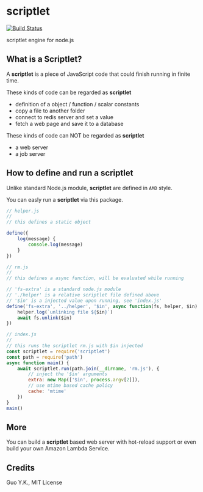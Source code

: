 # scriptlet

[![Build Status](https://travis-ci.org/guoyk93/scriptlet.svg?branch=master)](https://travis-ci.org/guoyk93/scriptlet)

scriptlet engine for node.js

## What is a Scriptlet?

A **scriptlet** is a piece of JavaScript code that could finish running in finite time.

These kinds of code can be regarded as **scriptlet**

* definition of a object / function / scalar constants
* copy a file to another folder
* connect to redis server and set a value
* fetch a web page and save it to a database

These kinds of code can NOT be regarded as **scriptlet**

* a web server
* a job server

## How to define and run a **scriptlet**

Unlike standard Node.js module, **scriptlet** are defined in `AMD` style.

You can easly run a **scriptlet** via this package.

```javascript
// helper.js
//
// this defines a static object

define({
    log(message) {
        console.log(message)
    }
})

// rm.js
//
// this defines a async function, will be evaluated while running

// 'fs-extra' is a standard node.js module
// './helper' is a relative scriptlet file defined above
// '$in' is a injected value upon running, see 'index.js'
define('fs-extra', '../helper', '$in', async function(fs, helper, $in) {
    helper.log(`unlinking file ${$in}`)
    await fs.unlink($in)
})

// index.js
//
// this runs the scriptlet rm.js with $in injected
const scriptlet = require('scriptlet')
const path = require('path')
async function main() {
    await scriptlet.run(path.join(__dirname, 'rm.js'), {
        // inject the '$in' arguments
        extra: new Map(['$in', process.argv[2]]),
        // use mtime based cache policy
        cache: 'mtime'
    })
}
main()
```

## More

You can build a **scriptlet** based web server with hot-reload support or even build your own Amazon Lambda Service.

## Credits

Guo Y.K., MIT License
